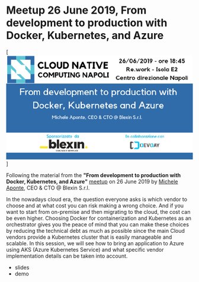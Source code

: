 # Meetup 26 June 2019, From development to production with Docker, Kubernetes, and Azure

[![From development to production with Docker, Kubernetes, and Azure](banner.png)]

Following the material from the **"From development to production with Docker, Kubernetes, and Azure"** [meetup](https://www.meetup.com/cncfnapoli/events/261921731/) on 26 June 2019 by [Michele Aponte](https://twitter.com/apomic80), CEO & CTO @ Blexin S.r.l.

In the nowadays cloud era, the question everyone asks is which vendor to choose and at what cost you can risk making a wrong choice. And if you want to start from on-premise and then migrating to the cloud, the cost can be even higher. Choosing Docker for containerization and Kubernetes as an orchestrator gives you the peace of mind that you can make these choices by reducing the technical debt as much as possible since the main Cloud vendors provide a Kubernetes cluster that is easily manageable and scalable. In this session, we will see how to bring an application to Azure using AKS (Azure Kubernetes Service) and what specific vendor implementation details can be taken into account.

* slides
* demo